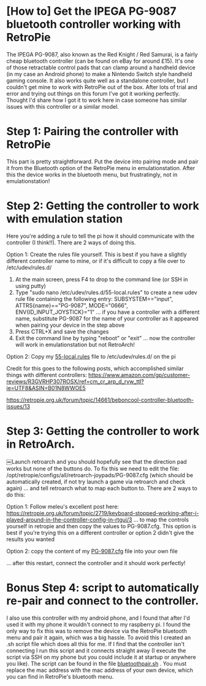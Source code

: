 # [How to] Get the IPEGA PG-9087 bluetooth controller working with RetroPie
The IPEGA PG-9087, also known as the Red Knight / Red Samurai, is a fairly cheap bluetooth controller (can be found on eBay for around £15). It's one of those retractable control pads that can clamp around a handheld device (in my case an Android phone) to make a Nintendo Switch style handheld gaming console. It also works quite well as a standalone controller, but I couldn't get mine to work with RetroPie out of the box. After lots of trial and error and trying out things on this forum I've got it working perfectly. Thought I'd share how I got it to work here in case someone has similar issues with this controller or a similar model. 
# Step 1: Pairing the controller with RetroPie
This part is pretty straightforward. Put the device into pairing mode and pair it from the Bluetooth option of the RetroPie menu in emulationstation. After this the device works in the bluetooth menu, but frustratingly, not in emulationstation!
# Step 2: Getting the controller to work with emulation station
Here you're adding a rule to tell the pi how it should communicate with the controller (I think!!). There are 2 ways of doing this.

Option 1: Create the rules file yourself. This is best if you have a slightly different controller name to mine, or if it's difficult to copy a file over to /etc/udev/rules.d/
1. At the main screen, press F4 to drop to the command line (or SSH in using putty)
2. Type "sudo nano /etc/udev/rules.d/55-local.rules" to create a new udev rule file containing the following entry:
SUBSYSTEM=="input", ATTRS{name}=="PG-9087", MODE="0666", ENV{ID_INPUT_JOYSTICK}="1"
... if you have a controller with a different name, substitute PG-9087 for the name of your controller as it appeared when pairing your device in the step above
3. Press CTRL+X and save the changes
4. Exit the command line by typing "reboot" or "exit"
... now the controller will work in emulationstation but not RetroArch!

Option 2: Copy my [55-local.rules](55-local.rules) file to /etc/udev/rules.d/ on the pi

Credit for this goes to the following posts, which accomplished similar things with different controllers:
https://www.amazon.com/gp/customer-reviews/R3GVRHP307ROSX/ref=cm_cr_arp_d_rvw_ttl?ie=UTF8&ASIN=B01N8WWOE5

https://retropie.org.uk/forum/topic/14661/beboncool-controller-bluetooth-issues/13

# Step 3: Getting the controller to work in RetroArch.
￼Launch retroarch and you should hopefully see that the direction pad works but none of the buttons do. To fix this we need to edit the file:
/opt/retropie/configs/all/retroarch-joypads/PG-9087.cfg (which should be automatically created, if not try launch a game via retroarch and check again)
... and tell retroarch what to map each button to. There are 2 ways to do this:

Option 1: Follow meleu's excellent post here:
https://retropie.org.uk/forum/topic/2719/keyboard-stopped-working-after-i-played-around-in-the-controller-config-in-rtgui/3
... to map the controls yourself in retropie and then copy the values to PG-9087.cfg. This option is best if you're trying this on a different controller or option 2 didn't give the results you wanted

Option 2: copy the content of my [PG-9087.cfg](PG-9087.cfg) file into your own file

... after this restart, connect the controller and it should work perfectly!

# Bonus Step 4: script to automatically re-pair and connect to the controller.
I also use this controller with my android phone, and I found that after I'd used it with my phone it wouldn't connect to my raspberry pi. I found the only way to fix this was to remove the device via the RetroPie bluetooth menu and pair it again, which was a big hassle. To avoid this I created an .sh script file which does all this for me. If I find that the controller isn't connecting I run this script and it connects straight away (I execute the script via SSH on my phone but you could include it at startup or anywhere you like). The script can be found in the file [bluetoothpair.sh](bluetoothpair.sh) . You must replace the mac address with the mac address of your own device, which you can find in RetroPie's bluetooth menu.
